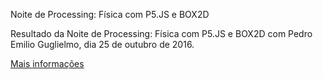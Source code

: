 Noite de Processing: Física com P5.JS e BOX2D

Resultado da Noite de Processing: Física com P5.JS e BOX2D com Pedro Emilio Guglielmo, dia 25 de outubro de 2016.

[Mais informações](http://lab.rckt.com.br/processing/)
